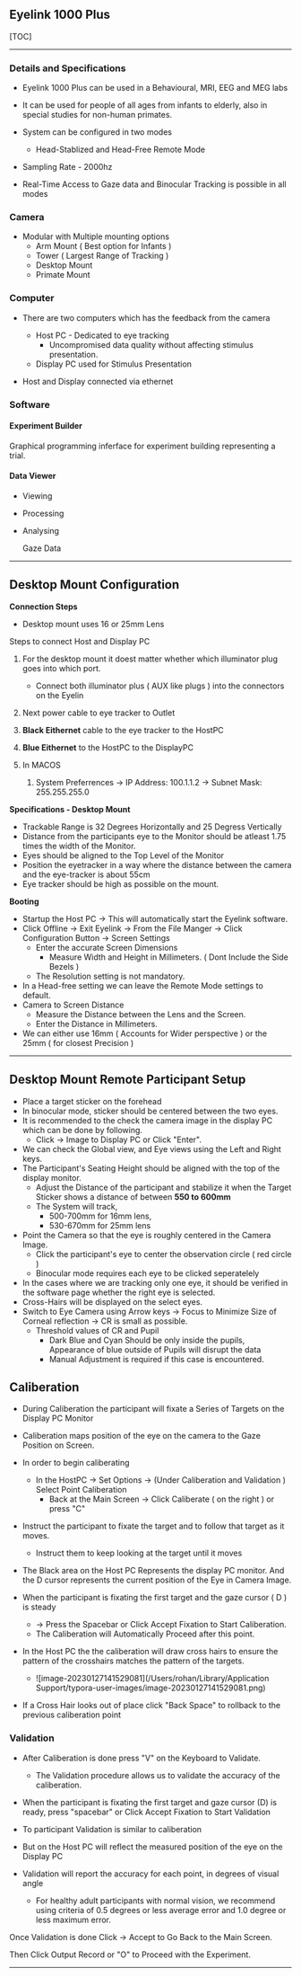 ## **Eyelink 1000 Plus**

[TOC]

---

### **Details and Specifications** 

* Eyelink 1000 Plus can be used in a Behavioural, MRI, EEG and MEG labs

* It can be used for people of all ages from infants to elderly, also in special studies for non-human primates. 
* System can be configured in two modes
  * Head-Stablized and Head-Free Remote Mode 
* Sampling Rate - 2000hz
* Real-Time Access to Gaze data and Binocular Tracking is possible in all modes 

### **Camera**

* Modular with Multiple mounting options 
  * Arm Mount ( Best option for Infants )
  * Tower ( Largest Range of Tracking )
  * Desktop Mount 
  * Primate Mount 

### **Computer**

* There are two computers which has the feedback from the camera
  * Host PC - Dedicated to eye tracking 
    * Uncompromised  data quality without affecting stimulus presentation.
  * Display PC used for Stimulus Presentation 

* Host and Display connected via ethernet 

### **Software**

#### **Experiment Builder**

Graphical programming inferface for experiment building representing a trial.

#### **Data Viewer**

* Viewing 

* Processing 

* Analysing 

  Gaze Data

---

## Desktop Mount Configuration

**Connection Steps**

* Desktop mount uses 16 or 25mm Lens

Steps to connect Host and Display PC 

1. For the desktop mount it doest matter whether which illuminator plug goes into which port. 
   * Connect both illuminator plus ( AUX like plugs ) into the connectors on the Eyelin

2. Next power cable to eye tracker to Outlet
3. **Black Eithernet** cable to the eye tracker to the HostPC
4. **Blue Eithernet** to the HostPC to the DisplayPC 
5. In MACOS
   1. System Preferrences → IP Address: 100.1.1.2 → Subnet Mask: 255.255.255.0



**Specifications - Desktop Mount**

* Trackable Range is 32 Degrees Horizontally and 25 Degress Vertically
* Distance from the participants eye to the Monitor should be atleast 1.75 times the width of the Monitor. 
* Eyes should be aligned to the Top Level of the Monitor 
* Position the eyetracker in a way where the distance between the camera and the eye-tracker is about 55cm 
* Eye tracker should be high as possible on the mount.

**Booting** 

* Startup the Host PC → This will automatically start the Eyelink software.
* Click Offline → Exit Eyelink → From the File Manger → Click Configuration Button → Screen Settings 
  * Enter the accurate Screen Dimensions 
    * Measure Width and Height in Millimeters. ( Dont Include the Side Bezels )
  * The Resolution setting is not mandatory.
* In a Head-free setting we can leave the Remote Mode settings to default.
* Camera to Screen Distance
  * Measure the Distance between the Lens and the Screen.
  * Enter the Distance in Millimeters.
* We can either use 16mm ( Accounts for Wider perspective ) or the 25mm ( for closest Precision )

---

## Desktop Mount Remote Participant Setup

* Place a target sticker on the forehead 
* In binocular mode, sticker should be centered between the two eyes.
* It is recommended to the check the camera image in the display PC which can be done by following.
  * Click → Image to Display PC or Click "Enter".
* We can check the Global view, and Eye views using the Left and Right keys.
* The Participant's Seating Height should be aligned with the top of the display monitor.
  * Adjust the Distance of the participant and stabilize it when the Target Sticker shows a distance of between **550 to 600mm**
  * The System will track, 
    * 500-700mm for 16mm lens,
    * 530-670mm for 25mm lens
* Point the Camera so that the eye is roughly centered in the Camera Image.
  * Click the participant's eye to center the observation circle ( red circle )
  * Binocular mode requires each eye to be clicked seperatelely
* In the cases where we are tracking only one eye, it should be verified in the software page whether the right eye is selected. 
* Cross-Hairs will be displayed on the select eyes.
* Switch to Eye Camera using Arrow keys → Focus to Minimize Size of Corneal reflection → CR is small as possible.
  * Threshold values of CR and Pupil
    * Dark Blue and Cyan Should be only inside the pupils, Appearance of blue outside of Pupils will disrupt the data
    * Manual Adjustment is required if this case is encountered.



## Caliberation 

* During Caliberation the participant will fixate a Series of Targets on the Display PC Monitor 

* Caliberation maps position of the eye on the camera to the Gaze Position on Screen.
* In order to begin caliberating 
  * In the HostPC →  Set Options → (Under Caliberation and Validation ) Select Point Caliberation
    * Back at the Main Screen → Click Caliberate ( on the right ) or press "C"
* Instruct the participant to fixate the target and to follow that target as it moves.
  * Instruct them to keep looking at the target until it moves 
* The Black area on the Host PC Represents the display PC monitor. And the D cursor represents the current position of the Eye in Camera Image.
* When the participant is fixating the first target and the gaze cursor ( D ) is steady
  * → Press the Spacebar or Click Accept Fixation to Start Caliberation.
  * The Caliberation will Automatically Proceed after this point.
* In the Host PC the the caliberation will draw cross hairs to ensure the pattern of the crosshairs matches the pattern of the targets.
  * ![image-20230127141529081](/Users/rohan/Library/Application Support/typora-user-images/image-20230127141529081.png)

* If a Cross Hair looks out of place click "Back Space" to rollback to the previous caliberation point 

### Validation 

* After Caliberation is done press "V" on the Keyboard to Validate. 
  * The Validation procedure allows us to validate the accuracy of the caliberation. 
* When the participant is fixating the first target and gaze cursor (D) is ready, press "spacebar" or Click Accept Fixation to Start Validation
*  To participant Validation is similar to caliberation
  * But on the Host PC will reflect the measured position of the eye on the Display PC

* Validation will report the accuracy for each point, in degrees of visual angle
  * For healthy adult participants with normal vision, we recommend using criteria of 0.5 degrees or less average error and 1.0 degree or less maximum error.

Once Validation is done Click → Accept to Go Back to the Main Screen. 

Then Click Output Record or "O" to Proceed with the Experiment. 

---

### 

